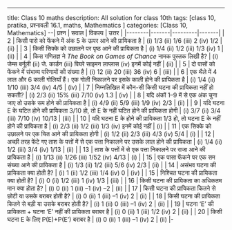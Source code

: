 ---
title: Class 10 maths
description: All solution for class 10th 
tags: [class 10, pratika, प्रश्नावली 16.1, maths, Mathematics ]
categories: [Class 10, Mathematics]
--| प्रश्न | सवाल | विकल्प | उत्तर |
|--------|-------|---------|-------|
| 2 | किसी पासे को फेंकने में अंक 5 के ऊपर आने की प्रायिकता है | (i) 1/3  (ii) 1/6  (iii) 2  (iv) 1/2 | (ii) |
| 3 | किसी सिक्के को उछालने पर पृष्ठ आने की प्रायिकता है | (i) 1/4  (ii) 1/2  (iii) 1/3  (iv) 1 | (ii) |
| 4 | किस गणितज्ञ ने *The Book on Games of Chance* नामक पुस्तक लिखी है? | (i) जेम्स बर्नूली  (ii) जे. कार्डन  (iii) पियरे साइमन लाप्लास  (iv) इनमें कोई नहीं | (ii) |
| 5 | दो पासों को फेंकने में संभाव्य परिणामों की संख्या है | (i) 12  (ii) 20  (iii) 36  (iv) 6 | (iii) |
| 6 | एक थैले में 4 लाल और 6 काली गोलियाँ हैं। एक गोली निकालने पर इसके काली होने की प्रायिकता है | (i) 1/4  (ii) 1/10  (iii) 3/4  (iv) 4/5 | (iv) |
| 7 | निम्नलिखित में कौन-सी किसी घटना की प्रायिकता नहीं हो सकती? | (i) 2/3  (ii) 15%  (iii) 7/10  (iv) 1.3 | (iv) |
| 8 | यदि अंकों 1–9 में से एक अंक चुना जाए तो उसके सम होने की प्रायिकता है | (i) 4/9  (ii) 5/9  (iii) 1/9  (iv) 2/3 | (ii) |
| 9 | यदि घटना E के घटित होने की प्रायिकता 3/10 हो, तो E के नहीं घटित होने की प्रायिकता होगी | (i) 3/7  (ii) 3/4  (iii) 7/10  (iv) 10/13 | (iii) |
| 10 | यदि घटना E के होने की प्रायिकता 1/3 हो, तो घटना E के नहीं होने की प्रायिकता है | (i) 2/3  (ii) 1/2  (iii) 1/3  (iv) इनमें कोई नहीं | (i) |
| 11 | एक सिक्के को उछालने पर एक चित आने की प्रायिकता होगी | (i) 1/2  (ii) 2/3  (iii) 4/3  (iv) 5/4 | (i) |
| 12 | अच्छी तरह फेंटे गए ताश के पत्तों में से एक पत्ता निकालने पर उसके लाल होने की प्रायिकता | (i) 1/4  (ii) 1/2  (iii) 3/4  (iv) 1/13 | (ii) |
| 13 | ताश के पत्तों में से एक पत्ता निकालने पर राजा आने की प्रायिकता है | (i) 1/13  (ii) 1/26  (iii) 1/52  (iv) 4/13 | (i) |
| 15 | एक पासा फेंकने पर एक सम संख्या आने की प्रायिकता है | (i) 1/3  (ii) 1/2  (iii) 5/6  (iv) 2/3 | (ii) |
| 14 | असंभव घटना की प्रायिकता क्या होती है? | (i) 1  (ii) 1/2  (iii) 1/4  (iv) 0 | (iv) |
| 15 | निश्चित घटना की प्रायिकता क्या होती है? | (i) 0  (ii) 1/2  (iii) 1  (iv) 1/3 | (iii) |
| 16 | किसी घटना की प्रायिकता का अधिकतम मान क्या होता है? | (i) 0  (ii) 1  (iii) –1  (iv) –2 | (ii) |
| 17 | किसी घटना की प्रायिकता कितने से छोटी या उसके बराबर होती है? | (i) 0  (ii) 1  (iii) –1  (iv) 2 | (ii) |
| 18 | किसी घटना की प्रायिकता कितने से बड़ी या उसके बराबर होती है? | (i) 1  (ii) 0  (iii) –1  (iv) 2 | (ii) |
| 19 | घटना ‘E’ की प्रायिकता + घटना ‘E’ नहीं की प्रायिकता बराबर है | (i) 0  (ii) 1  (iii) 1/2  (iv) 2 | (ii) |
| 20 | किसी घटना E के लिए P(E)+P(E’) बराबर है | (i) 0  (ii) 1  (iii) –1  (iv) 2 | (ii) |-
